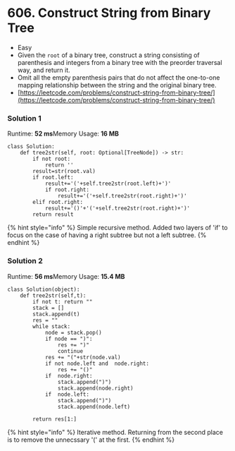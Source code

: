 # 606. Construct String from Binary Tree

* Easy
* Given the `root` of a binary tree, construct a string consisting of parenthesis and integers from a binary tree with the preorder traversal way, and return it.
* Omit all the empty parenthesis pairs that do not affect the one-to-one mapping relationship between the string and the original binary tree.
* [https://leetcode.com/problems/construct-string-from-binary-tree/](https://leetcode.com/problems/construct-string-from-binary-tree/)

### Solution 1

Runtime: **52 ms**Memory Usage: **16 MB**

```
class Solution:
    def tree2str(self, root: Optional[TreeNode]) -> str:
        if not root:
            return ''
        result=str(root.val)
        if root.left:
            result+='('+self.tree2str(root.left)+')'
            if root.right:
                result+='('+self.tree2str(root.right)+')'
        elif root.right:
            result+='()'+'('+self.tree2str(root.right)+')'
        return result
```

{% hint style="info" %}
Simple recursive method. Added two layers of 'if' to focus on the case of having a right subtree but not a left subtree.&#x20;
{% endhint %}

### **Solution 2**

Runtime: **56 ms**Memory Usage: **15.4 MB**

```
class Solution(object):
    def tree2str(self,t):
        if not t: return ""
        stack = []
        stack.append(t)
        res = ""
        while stack:
            node = stack.pop()
            if node == ")":
                res += ")"
                continue
            res += "("+str(node.val)
            if not node.left and  node.right:
                res += "()"
            if  node.right:
                stack.append(")")
                stack.append(node.right)
            if  node.left:
                stack.append(")")
                stack.append(node.left)

        return res[1:]
```

{% hint style="info" %}
Iterative method. Returning from the second place is to remove the unnecssary '(' at the first.&#x20;
{% endhint %}
